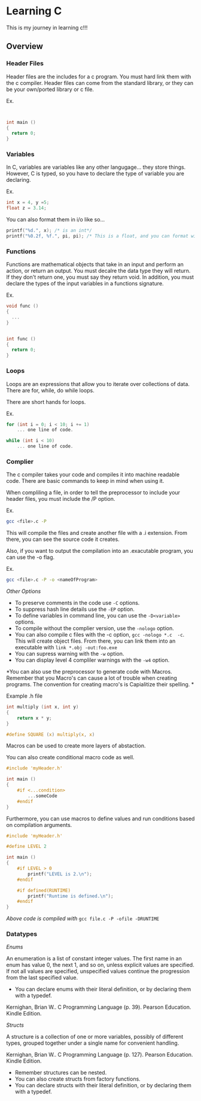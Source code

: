 # Learning C

This is my journey in learning c!!!

## Overview

### Header Files

Header files are the includes for a c program. You must hard link them with the c compiler. Header files can
come from the standard library, or they can be your own/ported library or c file.

Ex.

``` c


int main ()
{
  return 0;
}
```

### Variables

In C, variables are variables like any other langugage... they store things. However, C is typed, so you have
to declare the type of variable you are declaring.

Ex.

``` c
int x = 4, y =5;
float z = 3.14;
```

You can also format them in i/o like so...

``` c
printf("%d.", x); /* is an int*/
printf("%0.2f, %f.", pi, pi); /* This is a float, and you can format with precision as well. */
```

### Functions

Functions are mathematical objects that take in an input and perform an action, or return an output.
You must decalre the data type they will return. If they don't return one, you must say they return void.
In addition, you must declare the types of the input variables in a functions signature.

Ex.

``` c
void func ()
{
  ...
}


int func ()
{
  return 0;
}
```

### Loops

Loops are an expressions that allow you to iterate over collections of data. There are for, while, do while loops.

There are short hands for loops.

Ex.

``` c
for (int i = 0; i < 10; i += 1)
	... one line of code.

while (int i < 10)
	... one line of code.
```

### Complier

The c compiler takes your code and compiles it into machine readable code. There are basic commands
to keep in mind when using it.

When compliling a file, in order to tell the preprocessor to include your header files, you must include the /P
option.

Ex.

``` sh
gcc <file>.c -P
```

This will compile the files and create another file with a <file>.i extension. From there, you can see the source code
it creates.

Also, if you want to output the compilation into an .exacutable program, you can use the -o flag.

Ex.

``` sh
gcc <file>.c -P -o <nameOfProgram>
```

*Other Options*

* To preserve comments in the code use `-C` options.
* To suppress hash line details use the `-EP` option.
* To define variables in command line, you can use the `-D<variable>` options.
* To compile without the complier version, use the `-nologo` option.
* You can also compile c files with the -c option, `gcc -nologo *.c  -c`. This will create object files.
From there, you can link them into an executable with `link *.obj -out:foo.exe`
* You can supress warning with the `-w` option.
* You can display level 4 compliler warnings with the `-w4` option.

*You can also use the preprocessor to generate code with Macros. Remember that you Macro's can cause a lot of trouble
when creating programs. The convention for creating macro's is Capialitize their spelling.
*

Example .h file
``` c
int multiply (int x, int y)
{
	return x * y;
}

#define SQUARE (x) multiply(x, x) 
```

Macros can be used to create more layers of abstaction.

You can also create conditional macro code as well.

``` c
#include 'myHeader.h' 

int main ()
{
	#if <...condition>
		...someCode
	#endif 
}
```

Furthermore, you can use macros to define values and run conditions based on compilation arguments.

``` c
#include 'myHeader.h'

#define LEVEL 2

int main ()
{
	#if LEVEL > 0 
		printf("LEVEL is 2.\n");
	#endif

	#if defined(RUNTIME)
		printf("Runtime is defined.\n");
	#endif
}
```
*Above code is compiled with*
`gcc file.c -P -ofile -DRUNTIME`

### Datatypes

*Enums*

An enumeration is a list of constant integer values. The first name in an enum has value 0, the next 1, and so on, unless explicit values are specified. If not all values are specified, unspecified values continue the progression from the last specified value.

* You can declare enums with their literal definition, or by declaring them with a typedef.

Kernighan, Brian W.. C Programming Language (p. 39). Pearson Education. Kindle Edition. 

*Structs*

A structure is a collection of one or more variables, possibly of different types, grouped together under a single name for convenient handling.

Kernighan, Brian W.. C Programming Language (p. 127). Pearson Education. Kindle Edition. 

* Remember structures can be nested.
* You can also create structs from factory functions.
* You can declare structs with their literal definition, or by declaring them with a typedef.